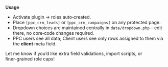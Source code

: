 **Usage**

- Activate plugin → roles auto‑created.
- Place `[ppc_crm_leads]` or `[ppc_crm_campaigns]` on any protected page.
- Dropdown choices are maintained centrally in `data/dropdown.php` – edit there, no core‑code changes required.
- PPC users see all data; Client users see only rows assigned to them via the **client** meta field.

Let me know if you’d like extra field validations, import scripts, or finer‑grained role caps!
